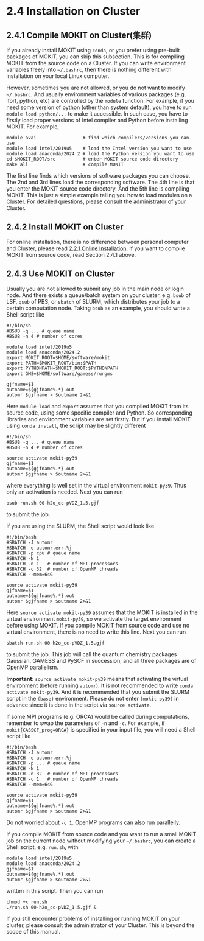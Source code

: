 # 2.4 Installation on Cluster

## 2.4.1 Compile MOKIT on Cluster(集群)
If you already install MOKIT using `conda`, or you prefer using pre-built packages of MOKIT, you can skip this subsection. This is for compiling MOKIT from the source code on a Cluster. If you can write environment variables freely into `~/.bashrc`, then there is nothing different with installation on your local Linux computer.

However, sometimes you are not allowed, or you do not want to modify `~/.bashrc`. And usually environment variables of various packages (e.g. ifort, python, etc) are controlled by the `module` function. For example, if you need some version of python (other than system default), you have to run `module load python/...` to make it accessible. In such case, you have to firstly load proper versions of Intel compiler and Python before installing MOKIT. For example,

```
module avai                 # find which compilers/versions you can use
module load intel/2019u5    # load the Intel version you want to use
module load anaconda/2024.2 # load the Python version you want to use
cd $MOKIT_ROOT/src          # enter MOKIT source code directory
make all                    # compile MOKIT
```

The first line finds which versions of software packages you can choose. The 2nd and 3rd lines load the corresponding software. The 4th line is that you enter the MOKIT source code directory. And the 5th line is compiling MOKIT. This is just a simple example telling you how to load modules on a Cluster. For detailed questions, please consult the administrator of your Cluster.


## 2.4.2 Install MOKIT on Cluster
For online installation, there is no difference between personal computer and Cluster, please read [2.2.1 Online Installation](./chap2-2.html#221-online-installation). If you want to compile MOKIT from source code, read Section 2.4.1 above.


## 2.4.3 Use MOKIT on Cluster
Usually you are not allowed to submit any job in the main node or login node. And there exists a queue/batch system on your cluster, e.g. `bsub` of LSF, `qsub` of PBS, or `sbatch` of SLURM, which distributes your job to a certain computation node. Taking `bsub` as an example, you should write a Shell script like
```
#!/bin/sh
#BSUB -q ... # queue name
#BSUB -n 4 # number of cores

module load intel/2019u5
module load anaconda/2024.2
export MOKIT_ROOT=$HOME/software/mokit
export PATH=$MOKIT_ROOT/bin:$PATH
export PYTHONPATH=$MOKIT_ROOT:$PYTHONPATH
export GMS=$HOME/software/gamess/rungms

gjfname=$1
outname=${gjfname%.*}.out
automr $gjfname > $outname 2>&1
```
Here `module load` and `export` assumes that you compiled MOKIT from its source code, using some specific compiler and Python. So corresponding libraries and environment variables are set firstly. But if you install MOKIT using `conda install`, the script may be slightly different
```
#!/bin/sh
#BSUB -q ... # queue name
#BSUB -n 4 # number of cores

source activate mokit-py39
gjfname=$1
outname=${gjfname%.*}.out
automr $gjfname > $outname 2>&1
```
where everything is well set in the virtual environment `mokit-py39`. Thus only an activation is needed. Next you can run
```
bsub run.sh 00-h2o_cc-pVDZ_1.5.gjf
```
to submit the job.

If you are using the SLURM, the Shell script would look like
```
#!/bin/bash
#SBATCH -J automr
#SBATCH -e automr.err.%j
#SBATCH -p cpu # queue name
#SBATCH -N 1
#SBATCH -n 1   # number of MPI processors
#SBATCH -c 32  # number of OpenMP threads
#SBATCH --mem=64G

source activate mokit-py39
gjfname=$1
outname=${gjfname%.*}.out
automr $gjfname > $outname 2>&1
```
Here `source activate mokit-py39` assumes that the MOKIT is installed in the virtual environment `mokit-py39`, so we activate the target environment before using MOKIT. If you compile MOKIT from source code and use no virtual environment, there is no need to write this line. Next you can run
```
sbatch run.sh 00-h2o_cc-pVDZ_1.5.gjf
```
to submit the job. This job will call the quantum chemistry packages Gaussian, GAMESS and PySCF in succession, and all three packages are of OpenMP parallelism.

**Important**: `source activate mokit-py39` means that activating the virtual environment (before running `automr`). It is not recommended to write `conda activate mokit-py39`. And it is recommended that you submit the SLURM script in the `(base)` environment. Please do not enter `(mokit-py39)` in advance since it is done in the script via `source activate`.

If some MPI programs (e.g. ORCA) would be called during computations, remember to swap the parameters of `-n` and `-c`. For example, if `mokit{CASSCF_prog=ORCA}` is specified in your input file, you will need a Shell script like
```
#!/bin/bash
#SBATCH -J automr
#SBATCH -e automr.err.%j
#SBATCH -p ... # queue name
#SBATCH -N 1
#SBATCH -n 32  # number of MPI processors
#SBATCH -c 1   # number of OpenMP threads
#SBATCH --mem=64G

source activate mokit-py39
gjfname=$1
outname=${gjfname%.*}.out
automr $gjfname > $outname 2>&1
```
Do not worried about `-c 1`. OpenMP programs can also run parallelly.

If you compile MOKIT from source code and you want to run a small MOKIT job on the current node without modifying your `~/.bashrc`, you can create a Shell script, e.g. `run.sh`, with
```
module load intel/2019u5
module load anaconda/2024.2
gjfname=$1
outname=${gjfname%.*}.out
automr $gjfname > $outname 2>&1
```
written in this script. Then you can run
```
chmod +x run.sh
./run.sh 00-h2o_cc-pVDZ_1.5.gjf &
```

If you still encounter problems of installing or running MOKIT on your cluster, please consult the administrator of your Cluster. This is beyond the scope of this manual.

